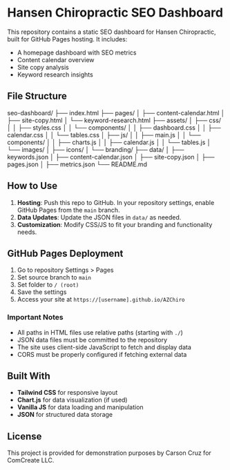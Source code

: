 # Hansen Chiropractic SEO Dashboard

This repository contains a static SEO dashboard for Hansen Chiropractic, built for GitHub Pages hosting. It includes:

- A homepage dashboard with SEO metrics
- Content calendar overview
- Site copy analysis
- Keyword research insights

## File Structure

seo-dashboard/ ├── index.html ├── pages/ │ ├── content-calendar.html │ ├── site-copy.html │ └── keyword-research.html ├── assets/ │ ├── css/ │ │ ├── styles.css │ │ └── components/ │ │ ├── dashboard.css │ │ ├── calendar.css │ │ └── tables.css │ ├── js/ │ │ ├── main.js │ │ └── components/ │ │ ├── charts.js │ │ ├── calendar.js │ │ └── tables.js │ └── images/ │ ├── icons/ │ └── branding/ ├── data/ │ ├── keywords.json │ ├── content-calendar.json │ ├── site-copy.json │ ├── pages.json │ ├── metrics.json └── README.md

## How to Use

1. **Hosting**: Push this repo to GitHub. In your repository settings, enable GitHub Pages from the `main` branch.
2. **Data Updates**: Update the JSON files in `data/` as needed.
3. **Customization**: Modify CSS/JS to fit your branding and functionality needs.

## GitHub Pages Deployment

1. Go to repository Settings > Pages
2. Set source branch to `main`
3. Set folder to `/ (root)`
4. Save the settings
5. Access your site at `https://[username].github.io/AZChiro`

### Important Notes

- All paths in HTML files use relative paths (starting with `./`)
- JSON data files must be committed to the repository
- The site uses client-side JavaScript to fetch and display data
- CORS must be properly configured if fetching external data

## Built With

- **Tailwind CSS** for responsive layout
- **Chart.js** for data visualization (if used)
- **Vanilla JS** for data loading and manipulation
- **JSON** for structured data storage

## License

This project is provided for demonstration purposes by Carson Cruz for ComCreate LLC.

